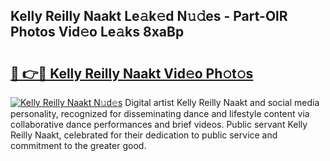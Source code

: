 ## Kelly Reilly Naakt Le𝚊k𝚎d N𝚞𝚍es - Part-OlR Photos Vid𝚎o Le𝚊ks 8xaBp

# <h2><a href="http://fb2pbl.evod.top/?m=Kelly+Reilly+Naakt">🔗 👉🔴 Kelly Reilly Naakt Vid𝚎o Ph𝚘t𝚘s</a></h2>

[![Kelly Reilly Naakt N𝚞d𝚎s](https://i.imgur.com/8V9OHl7.gif)](http://fb2pbl.evod.top/?m=Kelly+Reilly+Naakt)
Digital artist Kelly Reilly Naakt and social media personality, recognized for disseminating dance and lifestyle content via collaborative dance performances and brief videos. Public servant Kelly Reilly Naakt, celebrated for their dedication to public service and commitment to the greater good. 
